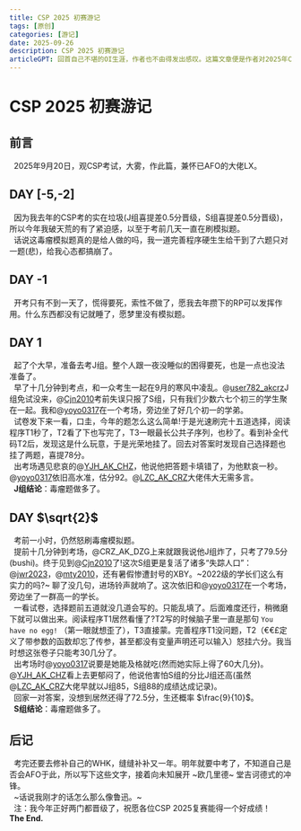 ```yaml
---
title: CSP 2025 初赛游记
tags: [原创]
categories: [游记]
date: 2025-09-26
description: CSP 2025 初赛游记
articleGPT: 回首自己不堪的OI生涯，作者也不由得发出感叹。这篇文章便是作者对2025年CSP初赛表现的吐槽。
---
```

# CSP 2025 初赛游记
## 前言
&nbsp;&nbsp;2025年9月20日，观CSP考试，大雾，作此篇，兼怀已AFO的大佬LX。  
## DAY [-5,-2]
&nbsp;&nbsp;因为我去年的CSP考的实在垃圾(J组喜提差0.5分晋级，S组喜提差0.5分晋级)，所以今年我破天荒的有了紧迫感，以至于考前几天一直在刷模拟题。  
&nbsp;&nbsp;话说这毒瘤模拟题真的是给人做的吗，我一道完善程序硬生生给干到了六题只对一题(悲)，给我心态都搞崩了。
## DAY -1
&nbsp;&nbsp;开考只有不到一天了，慌得要死，索性不做了，愿我去年攒下的RP可以发挥作用。什么东西都没有记就睡了，愿梦里没有模拟题。
## DAY 1
&nbsp;&nbsp;起了个大早，准备去考J组。整个人跟一夜没睡似的困得要死，也是一点也没法准备了。  
&nbsp;&nbsp;早了十几分钟到考点，和一众考生一起在9月的寒风中凌乱。@[user782_akcrz](https://www.luogu.com.cn/user/1064642)J组免试没来，@[Cjn2010](https://www.luogu.com.cn/user/1227716)考前失误只报了S组，只有我们少数六七个初三的学生聚在一起。我和@[yoyo0317](https://www.luogu.com.cn/user/961104)在一个考场，旁边坐了好几个初一的学弟。  
&nbsp;&nbsp;试卷发下来一看，口圭，今年的题怎么这么简单!于是光速刷完十五道选择，阅读程序T1秒了，T2看了下也写完了，T3一眼最长公共子序列，也秒了。看到补全代码T2后，发现这是什么玩意，于是光荣地挂了。回去对答案时发现自己选择题也挂了两题，喜提78分。  
&nbsp;&nbsp;出考场遇见悲哀的@[YJH_AK_CHZ](https://www.luogu.com.cn/user/989183)，他说他把答题卡填错了，为他默哀一秒。@[yoyo0317](https://www.luogu.com.cn/user/961104)依旧高水准，估分92。@[LZC_AK_CRZ](https://www.luogu.com.cn/user/1081510)大佬伟大无需多言。  
&nbsp;&nbsp;**J组结论**：毒瘤题做多了。  
## DAY $\sqrt{2}$
&nbsp;&nbsp;考前一小时，仍然怒刷毒瘤模拟题。  
&nbsp;&nbsp;提前十几分钟到考场，@CRZ_AK_DZG上来就跟我说他J组炸了，只考了79.5分(bushi)。终于见到@[Cjn2010](https://www.luogu.com.cn/user/1227716)了!这次S组更是复活了诸多“失踪人口”：@[jwr2023](https://www.luogu.com.cn/user/1129549)，@[mty2010](https://www.luogu.com.cn/user/1175553)，还有暑假惨遭封号的XBY。~2022级的学长们这么有实力的吗?~ 聊了没几句，进场铃声就响了。这次依旧和@[yoyo0317](https://www.luogu.com.cn/user/961104)在一个考场，旁边坐了一群高一的学长。  
&nbsp;&nbsp;一看试卷，选择题前五道就没几道会写的。只能乱填了。后面难度还行，稍微磨下就可以做出来。阅读程序T1居然看懂了?T2写的时候脑子里一直是那句 `You have no egg!` （第一眼就想歪了），T3直接蒙。完善程序T1没问题，T2（€€£定义了带参数的函数却忘了传参，甚至都没有变量声明还可以输入）怒挂六分。我当时想这张卷子只能考30几分了。  
&nbsp;&nbsp;出考场时@[yoyo0317](https://www.luogu.com.cn/user/961104)说要是她能及格就吃(然而她实际上得了60大几分)。@[YJH_AK_CHZ](https://www.luogu.com.cn/user/989183)看上去更郁闷了，他说他害怕S组的分比J组还高(虽然@[LZC_AK_CRZ](https://www.luogu.com.cn/user/1081510)大佬早就以J组85，S组88的成绩达成记录)。  
&nbsp;&nbsp;回家一对答案，没想到居然还得了72.5分，生还概率 $\frac{9}{10}$。  
&nbsp;&nbsp;**S组结论**：毒瘤题做多了。  
## 后记  
&nbsp;&nbsp;考完还要去修补自己的WHK，缝缝补补又一年。明年就要中考了，不知道自己是否会AFO于此，所以写下这些文字，接着向未知展开 ~欧几里德~ 堂吉诃德式的冲锋。  
&nbsp;&nbsp;~话说我刚才的话怎么那么像鲁迅。~  
&nbsp;&nbsp;注：我今年正好两门都晋级了，祝愿各位CSP 2025复赛能得一个好成绩！  
**The End.**
